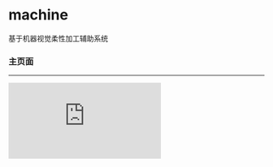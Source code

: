 # machine
基于机器视觉柔性加工辅助系统

### 主页面
- - -

![Alt text](https://github.com/SputnikPH/machine/edit/master/README.md)
